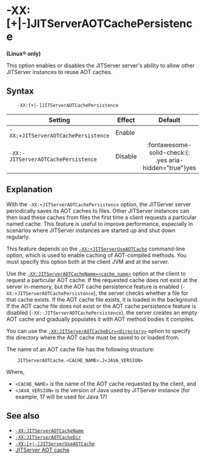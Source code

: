 <!--
* Copyright (c) 2017, 2023 IBM Corp. and others
*
* This program and the accompanying materials are made
* available under the terms of the Eclipse Public License 2.0
* which accompanies this distribution and is available at
* https://www.eclipse.org/legal/epl-2.0/ or the Apache
* License, Version 2.0 which accompanies this distribution and
* is available at https://www.apache.org/licenses/LICENSE-2.0.
*
* This Source Code may also be made available under the
* following Secondary Licenses when the conditions for such
* availability set forth in the Eclipse Public License, v. 2.0
* are satisfied: GNU General Public License, version 2 with
* the GNU Classpath Exception [1] and GNU General Public
* License, version 2 with the OpenJDK Assembly Exception [2].
*
* [1] https://www.gnu.org/software/classpath/license.html
* [2] https://openjdk.org/legal/assembly-exception.html
*
* SPDX-License-Identifier: EPL-2.0 OR Apache-2.0 OR GPL-2.0 WITH
* Classpath-exception-2.0 OR LicenseRef-GPL-2.0 WITH Assembly-exception
-->

# -XX:[+|-]JITServerAOTCachePersistence

**(Linux&reg; only)**

This option enables or disables the JITServer server's ability to allow other JITServer instances to reuse AOT caches.

## Syntax

        -XX:[+|-]JITServerAOTCachePersistence

| Setting                    | Effect  | Default                                                                              |
|----------------------------|---------|:------------------------------------------------------------------------------------:|
|`-XX:+JITServerAOTCachePersistence` | Enable  |                                                                                      |
|`-XX:-JITServerAOTCachePersistence` | Disable | :fontawesome-solid-check:{: .yes aria-hidden="true"}<span class="sr-only">yes</span> |

## Explanation

 With the `-XX:+JITServerAOTCachePersistence` option, the JITServer server periodically saves its AOT caches to files. Other JITServer instances can then load these caches from files the first time a client requests a particular named cache. This feature is useful to improve performance, especially in scenarios where JITServer instances are started up and shut down regularly.

 This feature depends on the [`-XX:+JITServerUseAOTCache`](xxjitserveruseaotcache.md) command-line option, which is used to enable caching of AOT-compiled methods. You must specify this option both at the client JVM and at the server.

 Use the [`-XX:JITServerAOTCacheName=<cache_name>`](xxjitserveraotcachename.md) option at the client to request a particular AOT cache. If the requested cache does not exist at the server in-memory, but the AOT cache persistence feature is enabled (`-XX:+JITServerAOTCachePersistence`), the server checks whether a file for that cache exists. If the AOT cache file exists, it is loaded in the background. If the AOT cache file does not exist or the AOT cache persistence feature is disabled (`-XX:-JITServerAOTCachePersistence`), the server creates an empty AOT cache and gradually populates it with AOT method bodies it compiles.

 You can use the [`-XX:JITServerAOTCacheDir=<directory>`](xxjitserveraotcachedir.md) option to specify the directory where the AOT cache must be saved to or loaded from.

 The name of an AOT cache file has the following structure:

        JITServerAOTCache.<CACHE_NAME>.J<JAVA_VERSION>
 Where,

 - `<CACHE_NAME>` is the name of the AOT cache requested by the client, and
 - `<JAVA_VERSION>` is the version of Java used by JITServer instance (for example, 17 will be used for Java 17)

## See also

- [`-XX:JITServerAOTCacheName`](xxjitserveraotcachename.md)
- [`-XX:JITServerAOTCacheDir`](xxjitserveraotcachedir.md)
- [`-XX:[+|-]JITServerUseAOTCache`](xxjitserveruseaotcache.md)
- [JITServer AOT cache](jitserver_tuning.md#jitserver-aot-cache)

<!-- ==== END OF TOPIC ==== xxjitserveraotcachepersistence.md ==== -->
